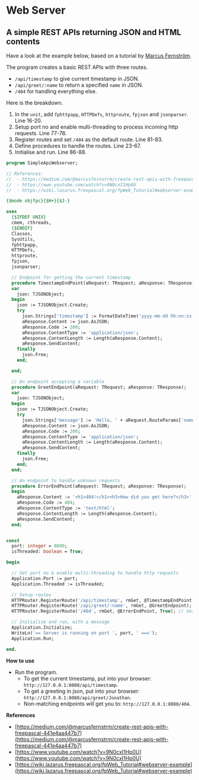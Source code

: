 # Web Server

## A simple REST APIs returning JSON and HTML contents

Have a look at the example below, based on a tutorial by [Marcus Fernström](https://medium.com/@marcusfernstrm/create-rest-apis-with-freepascal-441e4aa447b7).

The program creates a basic REST APIs with three routes.

  - `/api/timestamp` to give current timestamp in JSON.
  - `/api/greet/:name` to return a specified `name` in JSON.
  - `/404` for handling everything else.

Here is the breakdown.

1. In the `unit`, add `fphttpapp`, `HTTPDefs`, `httproute`, `fpjson` and `jsonparser`. Line 16-20.
2. Setup port no and enable multi-threading to process incoming http requests. Line 77-78.
3. Register routes and set `/404` as the default route. Line 81-83.
4. Define procedures to handle the routes. Line 23-67.
5. Initialise and run. Line 86-88. 

```pascal linenums="1" hl_lines="16-20 77-78 81-83 86-88"
program SimpleApiWebserver;

// References:
//  - https://medium.com/@marcusfernstrm/create-rest-apis-with-freepascal-441e4aa447b7
//  - https://www.youtube.com/watch?v=9N0cxI1Hp0U
//  - https://wiki.lazarus.freepascal.org/fpWeb_Tutorial#webserver-example

{$mode objfpc}{$H+}{$J-}

uses
  {$IFDEF UNIX}
  cmem, cthreads,
  {$ENDIF}
  Classes,
  SysUtils,
  fphttpapp,
  HTTPDefs,
  httproute,
  fpjson,
  jsonparser;

  // Endpoint for getting the current timestamp
  procedure TimestampEndPoint(aRequest: TRequest; aResponse: TResponse);
  var
    json: TJSONObject;
  begin
    json := TJSONObject.Create;
    try
      json.Strings['timestamp'] := FormatDateTime('yyyy-mm-dd hh:nn:ss.z', Now);
      aResponse.Content := json.AsJSON;
      aResponse.Code := 200;
      aResponse.ContentType := 'application/json';
      aResponse.ContentLength := Length(aResponse.Content);
      aResponse.SendContent;
    finally
      json.Free;
    end;

  end;

  // An endpoint accepting a variable
  procedure GreetEndpoint(aRequest: TRequest; aResponse: TResponse);
  var
    json: TJSONObject;
  begin
    json := TJSONObject.Create;
    try
      json.Strings['message'] := 'Hello, ' + aRequest.RouteParams['name'];
      aResponse.Content := json.AsJSON;
      aResponse.Code := 200;
      aResponse.ContentType := 'application/json';
      aResponse.ContentLength := Length(aResponse.Content);
      aResponse.SendContent;
    finally
      json.Free;
    end;
  end;

  // An endpoint to handle unknown requests
  procedure ErrorEndPoint(aRequest: TRequest; aResponse: TResponse);
  begin
    aResponse.Content := '<h1>404!</h1><h3>How did you get here?</h3>';
    aResponse.Code := 404;
    aResponse.ContentType := 'text/html';
    aResponse.ContentLength := Length(aResponse.Content);
    aResponse.SendContent;
  end;


const
  port: integer = 8080;
  isThreaded: boolean = True;

begin

  // Set port no & enable multi-threading to handle http requests
  Application.Port := port;
  Application.Threaded := isThreaded;

  // Setup routes
  HTTPRouter.RegisterRoute('/api/timestamp', rmGet, @TimestampEndPoint);
  HTTPRouter.RegisterRoute('/api/greet/:name', rmGet, @GreetEndpoint);
  HTTPRouter.RegisterRoute('/404', rmGet, @ErrorEndPoint, True); // Set as the default endpoint

  // Initialise and run, with a message
  Application.Initialize;
  WriteLn('== Server is running on port ', port, ' ===');
  Application.Run;

end.
```

**How to use**

- Run the program.
  - To get the current timestamp, put into your browser: `http://127.0.0.1:8080/api/timestamp`.
  - To get a greeting in json, put into your browser: `http://127.0.0.1:8080/api/greet/Jonathan`.
  - Non-matching endpoints will get you to: `http://127.0.0.1:8080/404`.


**References**

- [https://medium.com/@marcusfernstrm/create-rest-apis-with-freepascal-441e4aa447b7](https://medium.com/@marcusfernstrm/create-rest-apis-with-freepascal-441e4aa447b7)
- [https://www.youtube.com/watch?v=9N0cxI1Hp0U](https://www.youtube.com/watch?v=9N0cxI1Hp0U)
- [https://wiki.lazarus.freepascal.org/fpWeb_Tutorial#webserver-example](https://wiki.lazarus.freepascal.org/fpWeb_Tutorial#webserver-example)